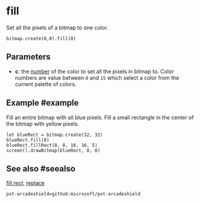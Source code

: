# fill

Set all the pixels of a bitmap to one color.

```sig
bitmap.create(0,0).fill(0)
```

## Parameters

* **c**: the [number](/types/number) of the color to set all the pixels in bitmap to. Color numbers are value between `0` and `15` which select a color from the current palette of colors.

## Example #example

Fill an entire bitmap with all blue pixels. Fill a small rectangle in the center of the bitmap with yellow pixels.

```blocks
let blueRect = bitmap.create(32, 32)
blueRect.fill(8)
blueRect.fillRect(8, 8, 16, 16, 5)
screen().drawBitmap(blueRect, 0, 0)
```

## See also #seealso

[fill rect](/docs/reference/bitmaps/bitmap/fill-rect),
[replace](/docs/reference/bitmaps/bitmap/replace)


```package
pxt-arcadeshield=github:microsoft/pxt-arcadeshield
```
